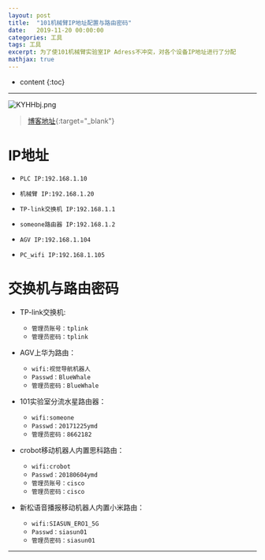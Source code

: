 ```yaml
---
layout: post
title:  "101机械臂IP地址配置与路由密码"
date:   2019-11-20 00:00:00
categories: 工具
tags: 工具
excerpt: 为了使101机械臂实验室IP Adress不冲突，对各个设备IP地址进行了分配
mathjax: true
---
```

* content
{:toc}
---

![KYHHbj.png](https://s2.ax1x.com/2019/10/23/KYHHbj.png)



> [博客地址](https://dufaxing.com){:target="_blank"}

# IP地址

- `PLC IP:192.168.1.10`  

- `机械臂 IP:192.168.1.20` 

- `TP-link交换机 IP:192.168.1.1` 

- `someone路由器 IP:192.168.1.2` 

- `AGV IP:192.168.1.104` 

- `PC_wifi IP:192.168.1.105` 


# 交换机与路由密码

- TP-link交换机:
    - `管理员账号：tplink`
    - `管理员密码：tplink`

- AGV上华为路由：
    - `wifi:视觉导航机器人 `
    - `Passwd：BlueWhale`
    - `管理员密码：BlueWhale`

- 101实验室分流水星路由器：
    - `wifi:someone `
    - `Passwd：20171225ymd`
    - `管理员密码：8662182`

- crobot移动机器人内置思科路由：
    - `wifi:crobot `
    - `Passwd：20180604ymd`
    - `管理员账号：cisco`
    - `管理员密码：cisco`

- 新松语音播报移动机器人内置小米路由：
    - `wifi:SIASUN_ERO1_5G `
    - `Passwd：siasun01`
    - `管理员密码：siasun01`

---
